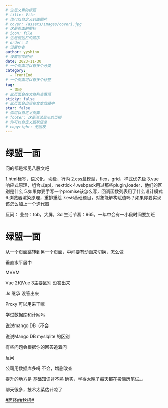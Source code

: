 ```yaml
---
# 这是文章的标题
# title: Vite
# 你可以自定义封面图片
# cover: /assets/images/cover1.jpg
# 这是页面的图标
# icon: file
# 这是侧边栏的顺序
# order: 3
# 设置作者
author: yyshino
# 设置写作时间
date: 2023-11-30
# 一个页面可以有多个分类
category:
  - FrontEnd
# 一个页面可以有多个标签
tag:
  - 面经
# 此页面会在文章列表置顶
sticky: false
# 此页面会出现在文章收藏中
star: false
# 你可以自定义页脚
# footer: 这是测试显示的页脚
# 你可以自定义版权信息
# copyright: 无版权
---
```


# 绿盟一面

问的都是常见八股文吧

1.html标签，语义化，块级，行内
2.css盒模型，flex，grid，样式优先级
3.vue响应式原理，组合式api，nexttick
4.webpack用过那些plugin,loader，他们的区别是什么
5.如果你要手写一个promise该怎么写，回调函数列表用了什么设计模式
6.浏览器渲染原理，重排重绘
7.es6基础题目，对象能解构赋值吗？如果你要实现该怎么加上一个迭代器

反问：
业务：tob，大屏，3d
生活节奏：965，一年中会有一小段时间要加班





# 绿盟一面

从一个页面跳转到另一个页面，中间要有动画来切换，怎么做

垂直水平居中

MVVM

Vue 2和Vue 3主要区别 没答出来

Js 继承 没答出来

Proxy 可以用来干嘛

学过数据库和计网吗

说说mango DB（不会

说说Mango DB myslqlite 的区别

有些问题会根据你的回答追着问

反问

公司用数据库多吗 不会，增删改查

提升的地方是 基础知识背不熟 确实，学得太晚了每天都在投简历笔试。。

聊天很多，技术太菜估计凉了

[#面经#](https://www.nowcoder.com/creation/subject/928d551be73f40db82c0ed83286c8783)[#秋招#](https://www.nowcoder.com/creation/subject/002d6ce4eab1487f9cae3241b5322732)